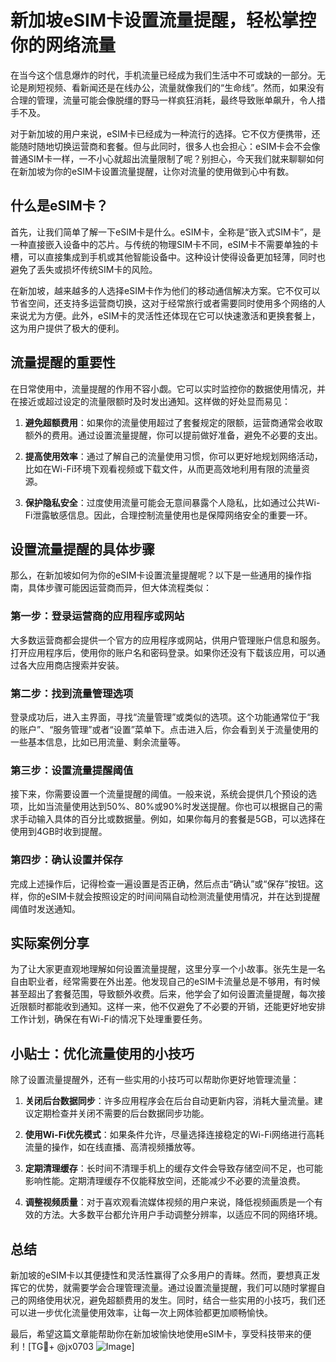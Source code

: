 # 新加坡eSIM卡设置流量提醒，轻松掌控你的网络流量

在当今这个信息爆炸的时代，手机流量已经成为我们生活中不可或缺的一部分。无论是刷短视频、看新闻还是在线办公，流量就像我们的“生命线”。然而，如果没有合理的管理，流量可能会像脱缰的野马一样疯狂消耗，最终导致账单飙升，令人措手不及。

对于新加坡的用户来说，eSIM卡已经成为一种流行的选择。它不仅方便携带，还能随时随地切换运营商和套餐。但与此同时，很多人也会担心：eSIM卡会不会像普通SIM卡一样，一不小心就超出流量限制了呢？别担心，今天我们就来聊聊如何在新加坡为你的eSIM卡设置流量提醒，让你对流量的使用做到心中有数。

## 什么是eSIM卡？

首先，让我们简单了解一下eSIM卡是什么。eSIM卡，全称是“嵌入式SIM卡”，是一种直接嵌入设备中的芯片。与传统的物理SIM卡不同，eSIM卡不需要单独的卡槽，可以直接集成到手机或其他智能设备中。这种设计使得设备更加轻薄，同时也避免了丢失或损坏传统SIM卡的风险。

在新加坡，越来越多的人选择eSIM卡作为他们的移动通信解决方案。它不仅可以节省空间，还支持多运营商切换，这对于经常旅行或者需要同时使用多个网络的人来说尤为方便。此外，eSIM卡的灵活性还体现在它可以快速激活和更换套餐上，这为用户提供了极大的便利。

## 流量提醒的重要性

在日常使用中，流量提醒的作用不容小觑。它可以实时监控你的数据使用情况，并在接近或超过设定的流量限额时及时发出通知。这样做的好处显而易见：

1. **避免超额费用**：如果你的流量使用超过了套餐规定的限额，运营商通常会收取额外的费用。通过设置流量提醒，你可以提前做好准备，避免不必要的支出。
   
2. **提高使用效率**：通过了解自己的流量使用习惯，你可以更好地规划网络活动，比如在Wi-Fi环境下观看视频或下载文件，从而更高效地利用有限的流量资源。

3. **保护隐私安全**：过度使用流量可能会无意间暴露个人隐私，比如通过公共Wi-Fi泄露敏感信息。因此，合理控制流量使用也是保障网络安全的重要一环。

## 设置流量提醒的具体步骤

那么，在新加坡如何为你的eSIM卡设置流量提醒呢？以下是一些通用的操作指南，具体步骤可能因运营商而异，但大体流程类似：

### 第一步：登录运营商的应用程序或网站

大多数运营商都会提供一个官方的应用程序或网站，供用户管理账户信息和服务。打开应用程序后，使用你的账户名和密码登录。如果你还没有下载该应用，可以通过各大应用商店搜索并安装。

### 第二步：找到流量管理选项

登录成功后，进入主界面，寻找“流量管理”或类似的选项。这个功能通常位于“我的账户”、“服务管理”或者“设置”菜单下。点击进入后，你会看到关于流量使用的一些基本信息，比如已用流量、剩余流量等。

### 第三步：设置流量提醒阈值

接下来，你需要设置一个流量提醒的阈值。一般来说，系统会提供几个预设的选项，比如当流量使用达到50%、80%或90%时发送提醒。你也可以根据自己的需求手动输入具体的百分比或数据量。例如，如果你每月的套餐是5GB，可以选择在使用到4GB时收到提醒。

### 第四步：确认设置并保存

完成上述操作后，记得检查一遍设置是否正确，然后点击“确认”或“保存”按钮。这样，你的eSIM卡就会按照设定的时间间隔自动检测流量使用情况，并在达到提醒阈值时发送通知。

## 实际案例分享

为了让大家更直观地理解如何设置流量提醒，这里分享一个小故事。张先生是一名自由职业者，经常需要在外出差。他发现自己的eSIM卡流量总是不够用，有时候甚至超出了套餐范围，导致额外收费。后来，他学会了如何设置流量提醒，每次接近限额时都能收到通知。这样一来，他不仅避免了不必要的开销，还能更好地安排工作计划，确保在有Wi-Fi的情况下处理重要任务。

## 小贴士：优化流量使用的小技巧

除了设置流量提醒外，还有一些实用的小技巧可以帮助你更好地管理流量：

1. **关闭后台数据同步**：许多应用程序会在后台自动更新内容，消耗大量流量。建议定期检查并关闭不需要的后台数据同步功能。
   
2. **使用Wi-Fi优先模式**：如果条件允许，尽量选择连接稳定的Wi-Fi网络进行高耗流量的操作，如在线直播、高清视频播放等。

3. **定期清理缓存**：长时间不清理手机上的缓存文件会导致存储空间不足，也可能影响性能。定期清理缓存不仅能释放空间，还能减少不必要的流量浪费。

4. **调整视频质量**：对于喜欢观看流媒体视频的用户来说，降低视频画质是一个有效的方法。大多数平台都允许用户手动调整分辨率，以适应不同的网络环境。

## 总结

新加坡的eSIM卡以其便捷性和灵活性赢得了众多用户的青睐。然而，要想真正发挥它的优势，就需要学会合理管理流量。通过设置流量提醒，我们可以随时掌握自己的网络使用状况，避免超额费用的发生。同时，结合一些实用的小技巧，我们还可以进一步优化流量使用效率，让每一次上网体验都更加顺畅愉快。

最后，希望这篇文章能帮助你在新加坡愉快地使用eSIM卡，享受科技带来的便利！[TG💪+ @jx0703 ![Image](https://github.com/user-attachments/assets/dbca1d08-cadb-493c-b0ec-ad6f7a83f270)]